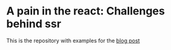 # A pain in the react: Challenges behind ssr

This is the repository with examples for the [blog post](https://nckweb.com.ar/a-pain-in-the-react-challenges-behind-ssr/)
